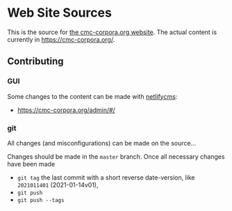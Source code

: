 # Web Site Sources

This is the source for [the cmc-corpora.org website](https://cmc-corpora.org). The actual content is currently in https://cmc-corpora.org/.

## Contributing

### GUI
Some changes to the content can be made with [netlifycms](https://www.netlifycms.org/):
* https://cmc-corpora.org/admin/#/ 

### git
All changes (and misconfigurations) can be made on the source... 

Changes should be made in the `master` branch. Once all necessary changes have been made 
- `git tag` the last commit with a short reverse date-version, like `2021011401` (2021-01-14v01),
- `git push`
- `git push --tags`
